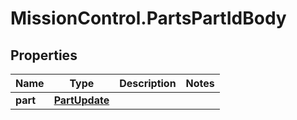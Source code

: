# MissionControl.PartsPartIdBody

## Properties
Name | Type | Description | Notes
------------ | ------------- | ------------- | -------------
**part** | [**PartUpdate**](PartUpdate.md) |  | 
